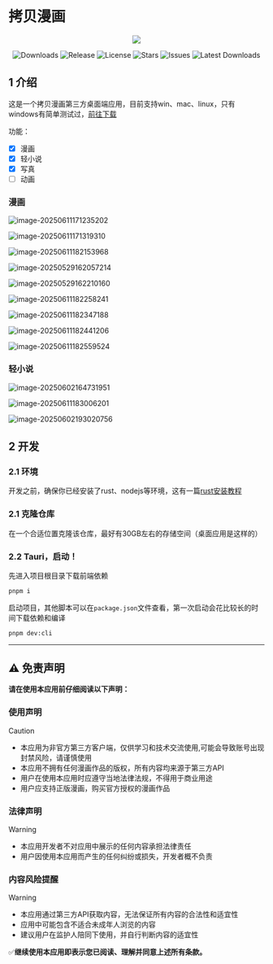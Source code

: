 # 拷贝漫画

<p align="center">
  <img src="https://skillicons.dev/icons?i=tauri,vue,js,rust,pinia,scss,vite,pnpm"/>
</p>

<p align="center">
  <img src="https://img.shields.io/github/downloads/caolib/copymanga/total?labelColor=grey&color=blue" alt="Downloads"/>
  <img src="https://img.shields.io/github/v/release/caolib/copymanga?labelColor=grey&color=red" alt="Release"/>
  <img src="https://img.shields.io/github/license/caolib/copymanga" alt="License"/>
  <img src="https://img.shields.io/github/stars/caolib/copymanga" alt="Stars"/>
  <img src="https://img.shields.io/github/issues/caolib/copymanga?label=Issues" alt="Issues"/>
  <img src="https://img.shields.io/github/downloads/caolib/copymanga/latest/total" alt="Latest Downloads"/>
</p>


## 1 介绍

这是一个拷贝漫画第三方桌面端应用，目前支持win、mac、linux，只有windows有简单测试过，[前往下载](https://github.com/caolib/copymanga/releases)

功能：

- [x] 漫画
- [x] 轻小说
- [x] 写真
- [ ] 动画

### 漫画

![image-20250611171235202](https://s2.loli.net/2025/06/11/3a7YcMSFtkE46VC.png)

![image-20250611171319310](https://s2.loli.net/2025/06/11/kNGwQKeCpYniDJI.png)

![image-20250611182153968](https://s2.loli.net/2025/06/11/T8jP5cmgdSziquW.png)

![image-20250529162057214](https://s2.loli.net/2025/05/29/rwYCb5BLvfHKn7X.png)

![image-20250529162210160](https://s2.loli.net/2025/05/29/aopKubEDILBzkY7.png)

![image-20250611182258241](https://s2.loli.net/2025/06/11/FeVknxADERKHybg.png)

![image-20250611182347188](https://s2.loli.net/2025/06/11/oY1IlODBPyVH7cj.png)

![image-20250611182441206](https://s2.loli.net/2025/06/11/Wc8G129xh43SzbZ.png)

![image-20250611182559524](https://s2.loli.net/2025/06/11/r3s78xnVkwjX6Mf.png)

### 轻小说

![image-20250602164731951](https://s2.loli.net/2025/06/02/D5jpQv89Idc4wsm.png)

![image-20250611183006201](https://s2.loli.net/2025/06/11/xbjEPk4Yt26UuBZ.png)

![image-20250602193020756](https://s2.loli.net/2025/06/02/MtHREhCqiTZK9pN.png)



## 2 开发

### 2.1 环境

开发之前，确保你已经安装了rust、nodejs等环境，这有一篇[rust安装教程](https://clb.pages.dev/2025/02/16/rust%E4%BD%BF%E7%94%A8MSVC%E6%9C%80%E5%B0%8F%E5%AE%89%E8%A3%85/)

### 2.1 克隆仓库

在一个合适位置克隆该仓库，最好有30GB左右的存储空间（桌面应用是这样的）

### 2.2 Tauri，启动！

先进入项目根目录下载前端依赖

```bash
pnpm i
```

启动项目，其他脚本可以在`package.json`文件查看，第一次启动会花比较长的时间下载依赖和编译

```bash
pnpm dev:cli
```

---

## ⚠️ 免责声明

**请在使用本应用前仔细阅读以下声明：**

### 使用声明

> [!caution]
>
> - 本应用为非官方第三方客户端，仅供学习和技术交流使用,可能会导致账号出现封禁风险，请谨慎使用
> - 本应用不拥有任何漫画作品的版权，所有内容均来源于第三方API
> - 用户在使用本应用时应遵守当地法律法规，不得用于商业用途
> - 用户应支持正版漫画，购买官方授权的漫画作品

### 法律声明
> [!warning]
>
> - 本应用开发者不对应用中展示的任何内容承担法律责任
> - 用户因使用本应用而产生的任何纠纷或损失，开发者概不负责

### 内容风险提醒

> [!warning]
>
> - 本应用通过第三方API获取内容，无法保证所有内容的合法性和适宜性
> - 应用中可能包含不适合未成年人浏览的内容
> - 建议用户在监护人陪同下使用，并自行判断内容的适宜性

✅**继续使用本应用即表示您已阅读、理解并同意上述所有条款。**